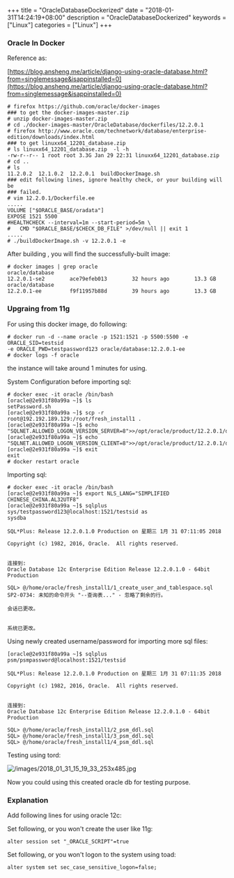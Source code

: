+++
title = "OracleDatabaseDockerized"
date = "2018-01-31T14:24:19+08:00"
description = "OracleDatabaseDockerized"
keywords = ["Linux"]
categories = ["Linux"]
+++
### Oracle In Docker
Reference as:    

[https://blog.ansheng.me/article/django-using-oracle-database.html?from=singlemessage&isappinstalled=0](https://blog.ansheng.me/article/django-using-oracle-database.html?from=singlemessage&isappinstalled=0)    

```
# firefox https://github.com/oracle/docker-images
### to get the docker-images-master.zip
# unzip docker-images-master.zip
# cd ./docker-images-master/OracleDatabase/dockerfiles/12.2.0.1
# firefox http://www.oracle.com/technetwork/database/enterprise-edition/downloads/index.html
### to get linuxx64_12201_database.zip 
# ls linuxx64_12201_database.zip  -l -h
-rw-r--r-- 1 root root 3.3G Jan 29 22:31 linuxx64_12201_database.zip
# cd ..
# ls
11.2.0.2  12.1.0.2  12.2.0.1  buildDockerImage.sh
### edit following lines, ignore healthy check, or your building will be
### failed.
# vim 12.2.0.1/Dockerfile.ee
.....
VOLUME ["$ORACLE_BASE/oradata"]
EXPOSE 1521 5500
#HEALTHCHECK --interval=1m --start-period=5m \
#   CMD "$ORACLE_BASE/$CHECK_DB_FILE" >/dev/null || exit 1
.....
# ./buildDockerImage.sh -v 12.2.0.1 -e
```

After building , you will find the successfully-built image:    

```
# docker images | grep oracle
oracle/database                                                             12.2.0.1-se2        ace79efeb013        32 hours ago        13.3 GB
oracle/database                                                             12.2.0.1-ee         f9f11957b88d        39 hours ago        13.3 GB
```

### Upgraing from 11g
For using this docker image, do following:    

```
# docker run -d --name oracle -p 1521:1521 -p 5500:5500 -e ORACLE_SID=testsid
-e ORACLE_PWD=testpassword123 oracle/database:12.2.0.1-ee
# docker logs -f oracle
```
the instance will take around 1 minutes for using.    

System Configuration before importing sql: 

```
# docker exec -it oracle /bin/bash
[oracle@2e931f80a99a ~]$ ls
setPassword.sh
[oracle@2e931f80a99a ~]$ scp -r root@192.192.189.129:/root/fresh_install1 .
[oracle@2e931f80a99a ~]$ echo
"SQLNET.ALLOWED_LOGON_VERSION_SERVER=8">>/opt/oracle/product/12.2.0.1/dbhome_1/network/admin/sqlnet.ora
[oracle@2e931f80a99a ~]$ echo
"SQLNET.ALLOWED_LOGON_VERSION_CLIENT=8">>/opt/oracle/product/12.2.0.1/dbhome_1/network/admin/sqlnet.ora
[oracle@2e931f80a99a ~]$ exit
exit
# docker restart oracle
```

Importing sql:    

```
# docker exec -it oracle /bin/bash
[oracle@2e931f80a99a ~]$ export NLS_LANG="SIMPLIFIED CHINESE_CHINA.AL32UTF8"
[oracle@2e931f80a99a ~]$ sqlplus sys/testpassword123@localhost:1521/testsid as
sysdba

SQL*Plus: Release 12.2.0.1.0 Production on 星期三 1月 31 07:11:05 2018

Copyright (c) 1982, 2016, Oracle.  All rights reserved.


连接到: 
Oracle Database 12c Enterprise Edition Release 12.2.0.1.0 - 64bit Production

SQL> @/home/oracle/fresh_install1/1_create_user_and_tablespace.sql
SP2-0734: 未知的命令开头 "﻿--查询表..." - 忽略了剩余的行。

会话已更改。


系统已更改。
```
Using newly created username/password for importing more sql files:    

```
[oracle@2e931f80a99a ~]$ sqlplus psm/psmpassword@localhost:1521/testsid

SQL*Plus: Release 12.2.0.1.0 Production on 星期三 1月 31 07:11:35 2018

Copyright (c) 1982, 2016, Oracle.  All rights reserved.


连接到: 
Oracle Database 12c Enterprise Edition Release 12.2.0.1.0 - 64bit Production

SQL> @/home/oracle/fresh_install1/2_psm_ddl.sql
SQL> @/home/oracle/fresh_install1/3_psm_ddl.sql
SQL> @/home/oracle/fresh_install1/4_psm_ddl.sql
```

Testing using tord:    

![/images/2018_01_31_15_19_33_253x485.jpg](/images/2018_01_31_15_19_33_253x485.jpg)

Now you could using this created oracle db for testing purpose.    

### Explanation
Add following lines for using oracle 12c:   

Set following, or you won't create the user like 11g:    

```
alter session set "_ORACLE_SCRIPT"=true
```


Set following, or you won't logon to the system using toad:    

```
alter system set sec_case_sensitive_logon=false;
```
